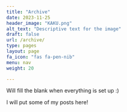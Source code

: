 ```yaml
---
title: "Archive"
date: 2023-11-25
header_image: "KAKU.png"
alt_text: "Descriptive text for the image"
draft: false
url: /archive/
type: pages
layout: page
fa_icon: "fas fa-pen-nib"
menu: nav
weight: 20

---
```


Will fill the blank when everything is set up :)

I will put some of my posts here!
